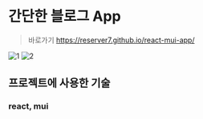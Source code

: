 # 간단한 블로그 App
>바로가기 https://reserver7.github.io/react-mui-app/

![1](https://github.com/reserver7/react-mui-app/assets/78328320/04d7c1e9-4e18-451c-9584-5df1760fef9f)
![2](https://github.com/reserver7/react-mui-app/assets/78328320/6709cabc-fbe0-4f12-b477-b3fb405b6a1d)

## 프로젝트에 사용한 기술
### react, mui





